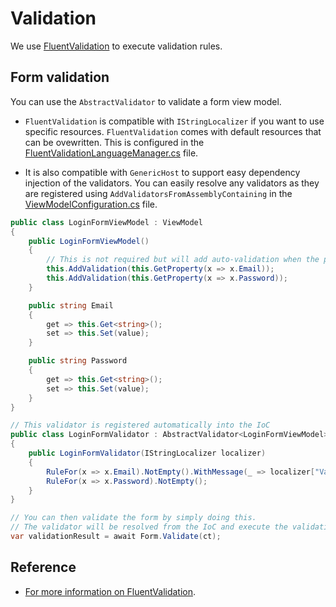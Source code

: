 # Validation

We use [FluentValidation](https://www.nuget.org/packages/FluentValidation/) to execute validation rules.

## Form validation

You can use the `AbstractValidator` to validate a form view model.

- `FluentValidation` is compatible with `IStringLocalizer` if you want to use specific resources. `FluentValidation` comes with default resources that can be ovewritten. This is configured in the [FluentValidationLanguageManager.cs](../src/app/TradeZeroApp.Shared/Configuration/FluentValidationLanguageManager.cs) file.

- It is also compatible with `GenericHost` to support easy dependency injection of the validators. You can easily resolve any validators as they are registered using `AddValidatorsFromAssemblyContaining` in the [ViewModelConfiguration.cs](../src/app/TradeZeroApp.Shared/Configuration/ViewModelConfiguration.cs) file.

```csharp
public class LoginFormViewModel : ViewModel
{
    public LoginFormViewModel()
    {
        // This is not required but will add auto-validation when the properties change.
        this.AddValidation(this.GetProperty(x => x.Email));
        this.AddValidation(this.GetProperty(x => x.Password));
    }

    public string Email
    {
        get => this.Get<string>();
        set => this.Set(value);
    }

    public string Password
    {
        get => this.Get<string>();
        set => this.Set(value);
    }
}

// This validator is registered automatically into the IoC
public class LoginFormValidator : AbstractValidator<LoginFormViewModel>
{
    public LoginFormValidator(IStringLocalizer localizer)
    {
        RuleFor(x => x.Email).NotEmpty().WithMessage(_ => localizer["ValidationNotEmpty_Email"]).EmailAddress();
        RuleFor(x => x.Password).NotEmpty();
    }
}

// You can then validate the form by simply doing this.
// The validator will be resolved from the IoC and execute the validation on the view model.
var validationResult = await Form.Validate(ct);
```

## Reference

- [For more information on FluentValidation](https://fluentvalidation.net/).